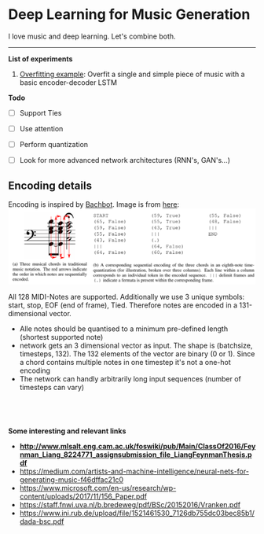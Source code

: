 # Deep Learning for Music Generation
I love music and deep learning. Let's combine both.

---
**List of experiments**
1. [Overfitting example](01_Overfitting_Simple_Song.ipynb): Overfit a single and simple piece of music with a basic encoder-decoder LSTM


**Todo**
- [ ] Support Ties
- [ ] Use attention
- [ ] Perform quantization
- [ ] Look for more advanced network architectures (RNN's, GAN's...)


## Encoding details
Encoding is inspired by [Bachbot](https://github.com/feynmanliang/bachbot). Image is from [here](https://www.microsoft.com/en-us/research/wp-content/uploads/2017/11/156_Paper.pdf): 
![Encoding from Bachbot](images/bachbot_encoding.PNG)

All 128 MIDI-Notes are supported. Additionally we use 3 unique symbols: start, stop, EOF (end of frame), Tied. Therefore notes are encoded in a 131-dimensional vector.

* Alle notes should be quantised to a minimum pre-defined length (shortest supported note)
* network gets an 3 dimensional vector as input. The shape is (batchsize, timesteps, 132). The 132 elements of the vector are binary (0 or 1). Since a chord contains multiple notes in one timestep it's not a one-hot encoding
* The network can handly arbitrarily long input sequences (number of timesteps can vary)



&nbsp;
---
**Some interesting and relevant links**
* **http://www.mlsalt.eng.cam.ac.uk/foswiki/pub/Main/ClassOf2016/Feynman_Liang_8224771_assignsubmission_file_LiangFeynmanThesis.pdf**
* https://medium.com/artists-and-machine-intelligence/neural-nets-for-generating-music-f46dffac21c0
* https://www.microsoft.com/en-us/research/wp-content/uploads/2017/11/156_Paper.pdf
* https://staff.fnwi.uva.nl/b.bredeweg/pdf/BSc/20152016/Vranken.pdf
* https://www.ini.rub.de/upload/file/1521461530_7126db755dc03bec85b1/dada-bsc.pdf